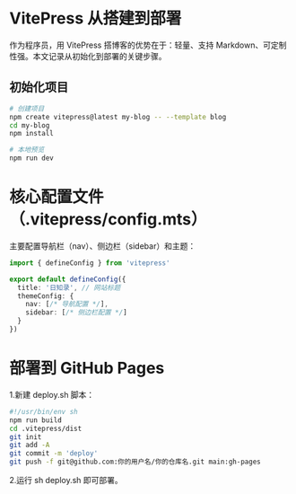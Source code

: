 # VitePress 从搭建到部署

作为程序员，用 VitePress 搭博客的优势在于：轻量、支持 Markdown、可定制性强。本文记录从初始化到部署的关键步骤。

## 初始化项目
```bash
# 创建项目
npm create vitepress@latest my-blog -- --template blog
cd my-blog
npm install

# 本地预览
npm run dev
```

# 核心配置文件（.vitepress/config.mts）
主要配置导航栏（nav）、侧边栏（sidebar）和主题：
```typescript
import { defineConfig } from 'vitepress'

export default defineConfig({
  title: '日知录', // 网站标题
  themeConfig: {
    nav: [/* 导航配置 */],
    sidebar: [/* 侧边栏配置 */]
  }
})
```

# 部署到 GitHub Pages
1.新建 deploy.sh 脚本：
```bash
#!/usr/bin/env sh
npm run build
cd .vitepress/dist
git init
git add -A
git commit -m 'deploy'
git push -f git@github.com:你的用户名/你的仓库名.git main:gh-pages
```
2.运行 sh deploy.sh 即可部署。
